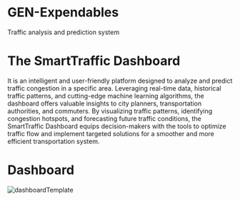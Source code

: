# GEN-Expendables
Traffic analysis and prediction system

# The SmartTraffic Dashboard
It is an intelligent and user-friendly platform designed to analyze and predict traffic congestion in a specific area. Leveraging real-time data, historical traffic patterns, and cutting-edge machine learning algorithms, the dashboard offers valuable insights to city planners, transportation authorities, and commuters. By visualizing traffic patterns, identifying congestion hotspots, and forecasting future traffic conditions, the SmartTraffic Dashboard equips decision-makers with the tools to optimize traffic flow and implement targeted solutions for a smoother and more efficient transportation system.

# Dashboard
![dashboardTemplate](https://github.com/VainaviS/GEN-Expendables-/assets/75711421/9f75a648-391e-4041-9e4c-64eaba2830c2)


